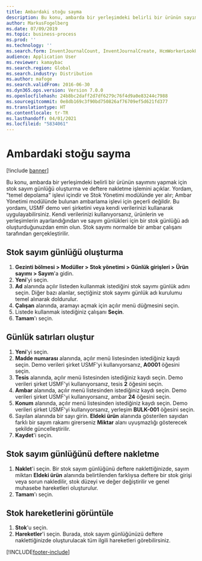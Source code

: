 ```yaml
---
title: Ambardaki stoğu sayma
description: Bu konu, ambarda bir yerleşimdeki belirli bir ürünün sayımını yapmak için stok sayım günlüğü oluşturma ve deftere nakletme işlemini açıklar.
author: MarkusFogelberg
ms.date: 07/09/2019
ms.topic: business-process
ms.prod: ''
ms.technology: ''
ms.search.form: InventJournalCount, InventJournalCreate, HcmWorkerLookUp, InventItemIdLookupSimple, InventLocationIdLookup, WMSLocationIdLookup, InventTrans
audience: Application User
ms.reviewer: kamaybac
ms.search.region: Global
ms.search.industry: Distribution
ms.author: mafoge
ms.search.validFrom: 2016-06-30
ms.dyn365.ops.version: Version 7.0.0
ms.openlocfilehash: 24b8bc2daff2d7df6279c76f4d9a0e83244c7988
ms.sourcegitcommit: 0e8db169c3f90bd750826af76709ef5d621fd377
ms.translationtype: HT
ms.contentlocale: tr-TR
ms.lasthandoff: 04/01/2021
ms.locfileid: "5834061"
---
```

# <a name="count-inventory-in-a-warehouse"></a>Ambardaki stoğu sayma

[!include [banner](../../includes/banner.md)]

Bu konu, ambarda bir yerleşimdeki belirli bir ürünün sayımını yapmak için stok sayım günlüğü oluşturma ve deftere nakletme işlemini açıklar. Yordam, "temel depolama" işlevi içindir ve Stok Yönetimi modülünde yer alır; Ambar Yönetimi modülünde bulunan ambarlama işlevi için geçerli değildir. Bu yordamı, USMF demo veri şirketini veya kendi verilerinizi kullanarak uygulayabilirsiniz. Kendi verilerinizi kullanıyorsanız, ürünlerin ve yerleşimlerin ayarlandığından ve sayım günlükleri için bir stok günlüğü adı oluşturduğunuzdan emin olun. Stok sayımı normalde bir ambar çalışanı tarafından gerçekleştirilir.


## <a name="create-an-inventory-counting-journal"></a>Stok sayım günlüğü oluşturma
1. **Gezinti bölmesi > Modüller > Stok yönetimi > Günlük girişleri > Ürün sayımı > Sayım**'a gidin.
2. **Yeni**'yi seçin.
3. **Ad** alanında açılır listeden kullanmak istediğini stok sayımı günlük adını seçin. Diğer bazı alanlar, seçtiğiniz stok sayımı günlük adı kurulumu temel alınarak doldurulur.  
4. **Çalışan** alanında, aramayı açmak için açılır menü düğmesini seçin.
5. Listede kullanmak istediğiniz çalışanı **Seçin**.
6. **Tamam**'ı seçin.

## <a name="create-journal-lines"></a>Günlük satırları oluştur
1. **Yeni**'yi seçin.
2. **Madde numarası** alanında, açılır menü listesinden istediğiniz kaydı seçin. Demo verileri şirket USMF'yi kullanıyorsanız, **A0001** öğesini seçin.  
3. **Tesis** alanında, açılır menü listesinden istediğiniz kaydı seçin. Demo verileri şirket USMF'yi kullanıyorsanız, tesis **2** öğesini seçin.
4. **Ambar** alanında, açılır menü listesinden istediğiniz kaydı seçin. Demo verileri şirket USMF'yi kullanıyorsanız, ambar **24** öğesini seçin.  
5. **Konum** alanında, açılır menü listesinden istediğiniz kaydı seçin. Demo verileri şirket USMF'yi kullanıyorsanız, yerleşim **BULK-001** öğesini seçin.  
6. Sayılan alanında bir sayı girin. **Eldeki ürün** alanında gösterilen sayıdan farklı bir sayım rakamı girerseniz **Miktar** alanı uyuşmazlığı gösterecek şekilde güncelleştirilir.  
7. **Kaydet**'i seçin.

## <a name="post-the-inventory-counting-journal"></a>Stok sayım günlüğünü deftere nakletme
1. **Naklet**'i seçin. Bir stok sayım günlüğünü deftere naklettiğinizde, sayım miktarı **Eldeki ürün** alanında belirtilenden farklıysa deftere bir stok girişi veya sorun nakledilir, stok düzeyi ve değer değiştirilir ve genel muhasebe hareketleri oluşturulur.
2. **Tamam**'ı seçin.

## <a name="view-inventory-transactions"></a>Stok hareketlerini görüntüle
1. **Stok**'u seçin.
2. **Hareketler**'i seçin. Burada, stok sayım günlüğünüzü deftere naklettiğinizde oluşturulacak tüm ilgili hareketleri görebilirsiniz.   



[!INCLUDE[footer-include](../../../includes/footer-banner.md)]